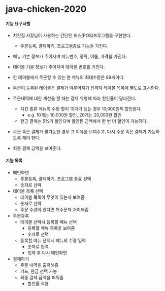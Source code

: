 # java-chicken-2020

#### 기능 요구사항

- 치킨집 사장님이 사용하는 간단한 포스(POS)프로그램을 구현한다.
  - 주문등록, 결제하기, 프로그램종료 기능을 가진다.

- 메뉴 기본 정보가 주어지며 메뉴번호, 종류, 이름, 가격을 가진다.

- 테이블 기본 정보가 주어지며 테이블 번호를 가진다.

- 한 테이블에서 주문할 수 있는 한 메뉴의 최대수량은 99개이다.

- 주문이 등록된 테이블은 결제가 이루어지기 전까지 테이블 목록에 별도로 표시한다.
- 주문내역에 대한 계산을 할 때는 결제 유형에 따라 할인율이 달라진다.
  - 치킨 종류 메뉴의 수량 합이 10개가 넘는 경우 10,000원씩 할인된다.
    - e.g. 10개는 10,000원 할인, 20개는 20,000원 할인
  - 현금 결제는 5%가 할인되며 할인된 금액에서 한 번 더 할인이 가능하다.
- 주문 혹은 결제가 불가능한 경우 그 이유를 보여주고, 다시 주문 혹은 결제가 가능하도록 해야 한다.

- 최종 결제 금액을 보여준다.



#### 기능 목록

- 메인화면
  - 주문등록, 결제하기, 프로그램 종료 선택
  - 숫자로 선택
- 테이블 목록 선택
  - 테이블 목록이 무엇이 있는지 보여줌
  - 숫자로 선택
  - 주문 수량이 있다면 특수문자 처리해줌
- 주문등록
  - 테이블 선택시 등록할 메뉴 선택
    - 등록할 메뉴 목록을 보여줌
    - 숫자로 선택
  - 등록할 메뉴 선택시 메뉴의 수량 입력
    - 숫자로 입력
    - 입력 후 다시 메인화면
- 결제하기
  - 주문 내역을 출력해줌
  - 카드, 현금 선택 가능
  - 최종 결제 금액을 띄워줌
    - 할인률 적용